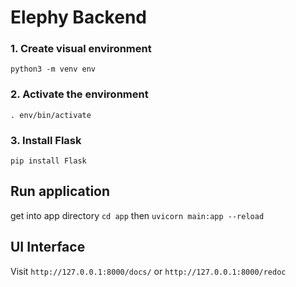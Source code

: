 # Elephy Backend

### 1. Create visual environment
`python3 -m venv env`

### 2. Activate the environment
`. env/bin/activate`

### 3. Install Flask
`pip install Flask`


## Run application
get into app directory
`cd app` then
`uvicorn main:app --reload`

## UI Interface
Visit 
`http://127.0.0.1:8000/docs/` or `http://127.0.0.1:8000/redoc`
